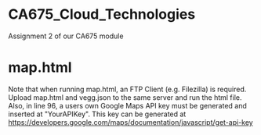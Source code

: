 # CA675_Cloud_Technologies
Assignment 2 of our CA675 module

# map.html
Note that when running map.html, an FTP Client (e.g. Filezilla) is required. Upload map.html and vegg.json to the same server and run the html file.
Also, in line 96, a users own Google Maps API key must be generated and inserted at "YourAPIKey". This key can be generated at https://developers.google.com/maps/documentation/javascript/get-api-key
